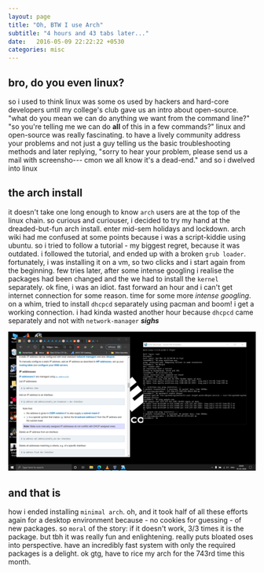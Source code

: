 ```yaml
---
layout: page
title: "Oh, BTW I use Arch"
subtitle: "4 hours and 43 tabs later..."
date:   2016-05-09 22:22:22 +0530
categories: misc
---
```


## bro, do you even linux?

so i used to think linux was some os used by hackers and hard-core developers until my college's club gave us an intro about open-source. "what do you mean we can do anything we want from the command line?" "so you're telling me we can do **all** of this in a few commands?" linux and open-source was really fascinating. to have a lively community address your problems and not just a guy telling us the basic troubleshooting methods and later replying, "sorry to hear your problem, please send us a mail with screensho--- cmon we all know it's a dead-end." and so i dwelved into linux

## the arch install

it doesn't take one long enough to know ```arch``` users are at the top of the linux chain. so curious and curiouser, i decided to try my hand at the dreaded-but-fun arch install. enter mid-sem holidays and lockdown. arch wiki had me confused at some points because i was a script-kiddie using ubuntu. so i tried to follow a tutorial - my biggest regret, because it was outdated. i followed the tutorial, and ended up with a broken ```grub loader```. fortunately, i was installing it on a vm, so two clicks and i start again from the beginning. few tries later, after some intense googling i realise the packages had been changed and the we had to install the ```kernel``` separately. ok fine, i was an idiot. fast forward an hour and i can't get internet connection for some reason. time for some more *intense googling*. on a whim, tried to install ```dhcpcd``` separately using pacman and boom! i get a working connection. i had kinda wasted another hour because ```dhcpcd``` came separately and not with ```network-manager``` ***sighs*** 

![aaaaaaaaaa](https://github.com/lordlabuckdas/lordlabuckdas.github.io/raw/master/assets/img/posts/arch-install.png "arch install")

## and that is 

how i ended installing ```minimal arch```. oh, and it took half of all these efforts again for a desktop environment because - no cookies for guessing - of new packages. so ```moral``` of the story: if it doesn't work, 3/3 times it is the package. but tbh it was really fun and enlightening. really puts bloated oses into perspective. have an incredibly fast system with only the required packages is a delight. ok gtg, have to rice my arch for the 743rd time this month.